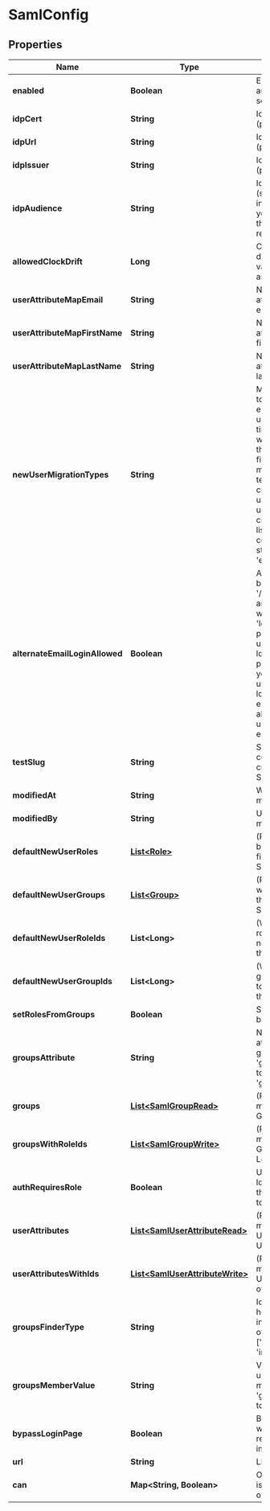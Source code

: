 
# SamlConfig

## Properties
Name | Type | Description | Notes
------------ | ------------- | ------------- | -------------
**enabled** | **Boolean** | Enable/Disable Saml authentication for the server |  [optional]
**idpCert** | **String** | Identity Provider Certificate (provided by IdP) |  [optional]
**idpUrl** | **String** | Identity Provider Url (provided by IdP) |  [optional]
**idpIssuer** | **String** | Identity Provider Issuer (provided by IdP) |  [optional]
**idpAudience** | **String** | Identity Provider Audience (set in IdP config). Optional in Looker. Set this only if you want Looker to validate the audience value returned by the IdP. |  [optional]
**allowedClockDrift** | **Long** | Count of seconds of clock drift to allow when validating timestamps of assertions. |  [optional]
**userAttributeMapEmail** | **String** | Name of user record attributes used to indicate email address field |  [optional]
**userAttributeMapFirstName** | **String** | Name of user record attributes used to indicate first name |  [optional]
**userAttributeMapLastName** | **String** | Name of user record attributes used to indicate last name |  [optional]
**newUserMigrationTypes** | **String** | Merge first-time saml login to existing user account by email addresses. When a user logs in for the first time via saml this option will connect this user into their existing account by finding the account with a matching email address by testing the given types of credentials for existing users. Otherwise a new user account will be created for the user. This list (if provided) must be a comma separated list of string like &#39;email,ldap,google&#39; |  [optional]
**alternateEmailLoginAllowed** | **Boolean** | Allow alternate email-based login via &#39;/login/email&#39; for admins and for specified users with the &#39;login_special_email&#39; permission. This option is useful as a fallback during ldap setup, if ldap config problems occur later, or if you need to support some users who are not in your ldap directory. Looker email/password logins are always disabled for regular users when ldap is enabled. |  [optional]
**testSlug** | **String** | Slug to identify configurations that are created in order to run a Saml config test |  [optional]
**modifiedAt** | **String** | When this config was last modified |  [optional]
**modifiedBy** | **String** | User id of user who last modified this config |  [optional]
**defaultNewUserRoles** | [**List&lt;Role&gt;**](Role.md) | (Read-only) Roles that will be applied to new users the first time they login via Saml |  [optional]
**defaultNewUserGroups** | [**List&lt;Group&gt;**](Group.md) | (Read-only) Groups that will be applied to new users the first time they login via Saml |  [optional]
**defaultNewUserRoleIds** | **List&lt;Long&gt;** | (Write-Only) Array of ids of roles that will be applied to new users the first time they login via Saml |  [optional]
**defaultNewUserGroupIds** | **List&lt;Long&gt;** | (Write-Only) Array of ids of groups that will be applied to new users the first time they login via Saml |  [optional]
**setRolesFromGroups** | **Boolean** | Set user roles in Looker based on groups from Saml |  [optional]
**groupsAttribute** | **String** | Name of user record attributes used to indicate groups. Used when &#39;groups_finder_type&#39; is set to &#39;grouped_attribute_values&#39; |  [optional]
**groups** | [**List&lt;SamlGroupRead&gt;**](SamlGroupRead.md) | (Read-only) Array of mappings between Saml Groups and Looker Roles |  [optional]
**groupsWithRoleIds** | [**List&lt;SamlGroupWrite&gt;**](SamlGroupWrite.md) | (Read/Write) Array of mappings between Saml Groups and arrays of Looker Role ids |  [optional]
**authRequiresRole** | **Boolean** | Users will not be allowed to login at all unless a role for them is found in Saml if set to true |  [optional]
**userAttributes** | [**List&lt;SamlUserAttributeRead&gt;**](SamlUserAttributeRead.md) | (Read-only) Array of mappings between Saml User Attributes and Looker User Attributes |  [optional]
**userAttributesWithIds** | [**List&lt;SamlUserAttributeWrite&gt;**](SamlUserAttributeWrite.md) | (Read/Write) Array of mappings between Saml User Attributes and arrays of Looker User Attribute ids |  [optional]
**groupsFinderType** | **String** | Identifier for a strategy for how Looker will find groups in the SAML response. One of [&#39;grouped_attribute_values&#39;, &#39;individual_attributes&#39;] |  [optional]
**groupsMemberValue** | **String** | Value for group attribute used to indicate membership. Used when &#39;groups_finder_type&#39; is set to &#39;individual_attributes&#39; |  [optional]
**bypassLoginPage** | **Boolean** | Bypass the login page when user authentication is required. Redirect to IdP immediately instead. |  [optional]
**url** | **String** | Link to get this item |  [optional]
**can** | **Map&lt;String, Boolean&gt;** | Operations the current user is able to perform on this object |  [optional]



